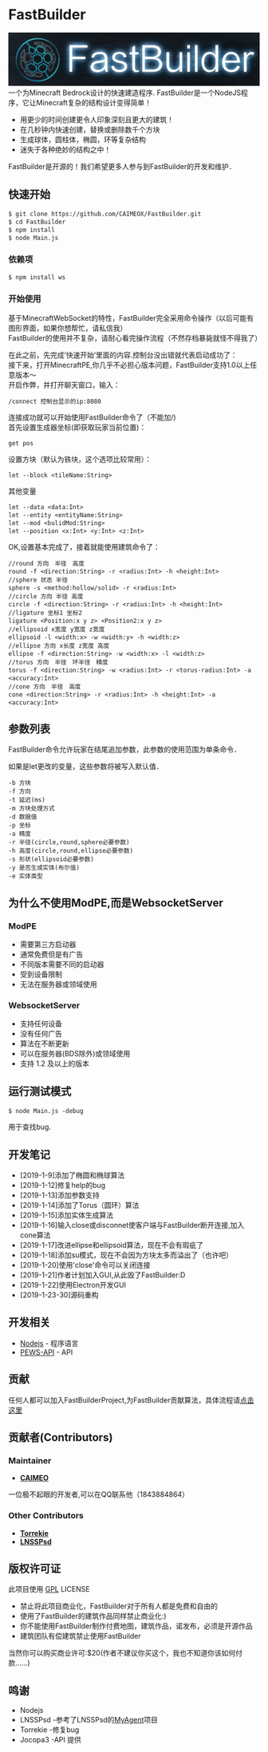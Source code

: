 # FastBuilder
![](./images/FastBuilder.jpg)
一个为Minecraft Bedrock设计的快速建造程序.
FastBuilder是一个NodeJS程序，它让Minecraft复杂的结构设计变得简单！

* 用更少的时间创建更令人印象深刻且更大的建筑！
* 在几秒钟内快速创建，替换或删除数千个方块
* 生成球体，圆柱体，椭圆，环等复杂结构
* 迷失于各种绝妙的结构之中！

FastBuilder是开源的！我们希望更多人参与到FastBuilder的开发和维护．

## 快速开始

```
$ git clone https://github.com/CAIMEOX/FastBuilder.git
$ cd FastBuilder
$ npm install
$ node Main.js
```

### 依赖项

```
$ npm install ws
```

### 开始使用

基于MinecraftWebSocket的特性，FastBuilder完全采用命令操作（以后可能有图形界面，如果你想帮忙，请私信我）  
FastBuilder的使用并不复杂，请耐心看完操作流程（不然存档暴毙就怪不得我了）

在此之前，先完成‘快速开始’里面的内容.控制台没出错就代表启动成功了：  
接下来，打开MinecraftPE,你几乎不必担心版本问题，FastBuilder支持1.0以上任意版本～  
开启作弊，并打开聊天窗口，输入：  
```
/connect 控制台显示的ip:8080
```

连接成功就可以开始使用FastBuilder命令了（不能加/)  
首先设置生成器坐标(即获取玩家当前位置)：  
```
get pos
```
设置方块（默认为铁块，这个选项比较常用）：  
```
let --block <tileName:String>
```

其他变量
```
let --data <data:Int>
let --entity <entityName:String>
let --mod <bulidMod:String>
let --position <x:Int> <y:Int> <z:Int>
```
OK,设置基本完成了，接着就能使用建筑命令了：  
```
//round 方向　半径　高度
round -f <direction:String> -r <radius:Int> -h <height:Int>
//sphere 状态 半径
sphere -s <method:hollow/solid> -r <radius:Int>
//circle 方向 半径 高度
circle -f <direction:String> -r <radius:Int> -h <height:Int>
//ligature 坐标1 坐标2
ligature <Position:x y z> <Position2:x y z>
//ellipsoid x宽度 y宽度 z宽度
ellipsoid -l <width:x> -w <width:y> -h <width:z>
//ellipse 方向 x长度 z宽度 高度
ellipse -f <direction:String> -w <width:x> -l <width:z>
//torus 方向　半径　环半径　精度
torus -f <direction:String> -w <radius:Int> -r <torus-radius:Int> -a <accuracy:Int> 
//cone 方向　半径　高度
cone <direction:String> -r <radius:Int> -h <height:Int> -a <accuracy:Int>
```

## 参数列表

FastBuilder命令允许玩家在结尾追加参数，此参数的使用范围为单条命令．

如果是let更改的变量，这些参数将被写入默认值．
```
-b 方块
-f 方向
-t 延迟(ms)
-m 方块处理方式
-d 数据值
-p 坐标
-a 精度
-r 半径(circle,round,sphere必要参数)
-h 高度(circle,round,ellipse必要参数)
-s 形状(ellipsoid必要参数)
-y 是否生成实体(布尔值)
-e 实体类型
```

## 为什么不使用ModPE,而是WebsocketServer

### ModPE
* 需要第三方启动器
* 通常免费但是有广告
* 不同版本需要不同的启动器 
* 受到设备限制
* 无法在服务器或领域使用

### WebsocketServer
* 支持任何设备
* 没有任何广告
* 算法在不断更新
* 可以在服务器(BDS除外)或领域使用
* 支持 1.2 及以上的版本

## 运行测试模式

```
$ node Main.js -debug
```
用于查找bug.

## 开发笔记
- [2019-1-9]添加了椭圆和椭球算法
- [2019-1-12]修复help的bug
- [2019-1-13]添加参数支持
- [2019-1-14]添加了Torus（圆环）算法
- [2019-1-15]添加实体生成算法
- [2019-1-16]输入close或disconnet使客户端与FastBuilder断开连接,加入cone算法
- [2019-1-17]改进ellipse和ellipsoid算法，现在不会有瑕疵了
- [2019-1-18]添加su模式，现在不会因为方块太多而溢出了（也许吧）
- [2019-1-20]使用'close'命令可以关闭连接
- [2019-1-21]作者计划加入GUI,从此毁了FastBuilder:D
- [2019-1-22]使用Electron开发GUI
- [2019-1-23-30]源码重构
## 开发相关

* [Nodejs](http://nodejs.org) - 程序语言
* [PEWS-API](https://github.com/jocopa3/PEWS-API.git) - API

## 贡献

任何人都可以加入FastBuilderProject,为FastBuilder贡献算法，具体流程请[点击这里](https://github.com/CAIMEOX/FastBuilder/wiki/contribute)

## 贡献者(Contributors)
### Maintainer
* [**CAIMEO**](https://github.com/CAIMEOX)

一位极不起眼的开发者,可以在QQ联系他（1843884864）

### Other Contributors
* [**Torrekie**](https://github.com/Torrekie)
* [**LNSSPsd**](https://github.com/LNSSPsd)
## 版权许可证

此项目使用  [GPL](LICENSE) LICENSE
* 禁止将此项目商业化，FastBuilder对于所有人都是免费和自由的
* 使用了FastBuilder的建筑作品同样禁止商业化:)
* 你不能使用FastBuilder制作付费地图，建筑作品，诺发布，必须是开源作品
* 建筑团队有偿建筑禁止使用FastBuilder

当然你可以购买商业许可:$20(作者不建议你买这个，我也不知道你该如何付款......)
## 鸣谢

* Nodejs
* LNSSPsd  -参考了LNSSPsd的[MyAgent](https://github.com/mcpews/MyAgent.git)项目
* Torrekie  -修复bug
* Jocopa3  -API 提供